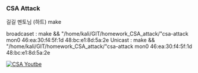 ### CSA Attack

길길 멘토님 (하트)
make

broadcaset : make && "/home/kali/GIT/homework_CSA_attack/"csa-attack mon0 46:ea:30:f4:5f:1d 48:bc:e1:8d:5a:2e
Unicast : make && "/home/kali/GIT/homework_CSA_attack/"csa-attack mon0 46:ea:30:f4:5f:1d 48:bc:e1:8d:5a:2e

[![CSA Youtbe](https://i.ytimg.com/an_webp/v5ThHOq-FBU/mqdefault_6s.webp?du=3000&sqp=CKeZzLIG&rs=AOn4CLA-Kj3BKcf7KfDabIm-L0v4lT40Ow)](https://www.youtube.com/watch?v=v5ThHOq-FBU)
